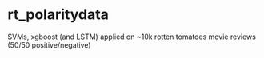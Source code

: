# rt_polaritydata
SVMs, xgboost (and LSTM) applied on ~10k rotten tomatoes movie reviews (50/50 positive/negative)
